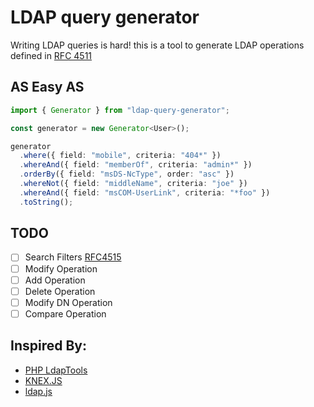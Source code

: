# LDAP query generator

Writing LDAP queries is hard!
this is a tool to generate LDAP operations defined in [RFC 4511](https://tools.ietf.org/html/rfc4511)

## AS Easy AS

```ts
import { Generator } from "ldap-query-generator";

const generator = new Generator<User>();

generator
  .where({ field: "mobile", criteria: "404*" })
  .whereAnd({ field: "memberOf", criteria: "admin*" })
  .orderBy({ field: "msDS-NcType", order: "asc" })
  .whereNot({ field: "middleName", criteria: "joe" })
  .whereAnd({ field: "msCOM-UserLink", criteria: "*foo" })
  .toString();
```

## TODO

- [ ] Search Filters [RFC4515](https://tools.ietf.org/html/rfc4515)
- [ ] Modify Operation
- [ ] Add Operation
- [ ] Delete Operation
- [ ] Modify DN Operation
- [ ] Compare Operation

## Inspired By:

- [PHP LdapTools](http://www.phpldaptools.com/tutorials/Building-LDAP-Queries/)
- [KNEX.JS](http://knexjs.org/)
- [ldap.js](http://ldapjs.org/filters.html)

